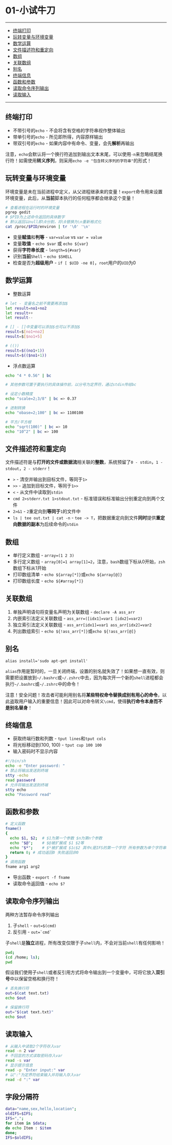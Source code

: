 # 01-小试牛刀

---

- [终端打印](#终端打印)
- [玩转变量与环境变量](#玩转变量与环境变量)
- [数学运算](#数学运算)
- [文件描述符和重定向](#文件描述符和重定向)
- [数组](#数组)
- [关联数组](#关联数组)
- [别名](#别名)
- [终端信息](#终端信息)
- [函数和参数](#函数和参数)
- [读取命令序列输出](#读取命令序列输出)
- [读取输入](#读取输入)

---

## 终端打印

* 不带引号的`echo` - 不会将含有空格的字符串视作整体输出
* 带单引号的`echo` - 所见即所得，内容原样输出
* 带双引号的`echo` - 如果内容中有命令、变量，会先**解析**再输出 

注意，`echo`会默认将一个换行符追加到输出文本末尾，可以使用`-n`来忽略结尾换行符！如需使用**转义序列**，则采用`echo -e "包含转义序列的字符串"`的形式！

## 玩转变量与环境变量

环境变量是未在当前进程中定义，从父进程继承来的变量！`export`命令用来设置环境变量，此后，从**当前**脚本执行的任何程序都会继承这个变量！

```bash
# 查看进程在运行时的环境变量
pgrep gedit
# $PID为上述命令返回的具体数字
# 默认返回以null即\0分割，将\0替换为\n重新格式化
cat /proc/$PID/environ | tr '\0' '\n'
```

* 变量**赋值**和**判等** - `var=value` vs `var = value`
* 变量**取值** - `echo $var` 或 `echo ${var}` 
* 获得**字符串长度** - `length=${#var}`
* 识别**当前**`Shell` - `echo $SHELL`
* 检查是否为**超级用户** - `if [ $UID -ne 0]`，`root`用户的`UID`为0

## 数学运算

* 整数运算

```bash
# let - 变量名之前不需要再添加$
let result=no1+no2
let result++
let result--

# [] - []中变量可以添加$也可以不添加$
result=$[no1+no2]
result=$[$no1+5]

# (())
result=$((no1+1))
result=$(($no1+1))
```

* 浮点数运算

```bash
echo "4 * 0.56" | bc

# 其他参数可置于要执行的具体操作前，以分号为定界符，通过stdin传给bc

# 设定小数精度
echo "scale=2;3/8" | bc => 0.37

# 进制转换
echo "obase=2;100" | bc => 1100100

# 平方/平方根
echo "sqrt(100)" | bc => 10
echo "10^2" | bc => 100
```

## 文件描述符和重定向

文件描述符是与**打开的文件或数据流**相关联的**整数**，系统预留了`0 - stdin`，`1 - stdout`，`2 - stderr`！

* `>` - 清空并输出到目标文件，等同于`1>`
* `>>` - 追加到目标文件，等同于`1>>`
* `<` - 从文件中读取到`stdin`
* `cmd 2>stderr.txt 1>stdout.txt` - 标准错误和标准输出分别重定向到两个文件
* `2>&1` - `2`重定向到**等同于**`1`的文件中
* `ls | tee out.txt | cat -n` - `tee -> T`，把数据重定向到文件**同时**提供**重定向数据的副本**为后续命令的`stdin`

## 数组

* 单行定义数组 - `array=(1 2 3)`
* 多行定义数组 - `array[0]=1 array[1]=2`，注意，`bash`数组下标从0开始，`zsh`数组下标从1开始
* 打印数组清单 - `echo ${array[*]}`或`echo ${array[@]}`
* 打印数组长度 - `echo ${#array[*]}`

## 关联数组

1. 单独声明语句将变量名声明为关联数组 - `declare -A ass_arr`
2. 内嵌索引法定义关联数组 - `ass_arr=([idx1]=var1 [idx2]=var2)`
3. 独立索引法定义关联数组 - `ass_arr[idx1]=var1 ass_arr[idx2]=var2`
4. 列出数组索引 - `echo ${!ass_arr[*]}`或`echo ${!ass_arr[@]}`


## 别名

`alias install='sudo apt-get install'` 

`alias`作用是暂时的，一旦关闭终端，设置的别名就失效了！如果想一直有效，则需要把设置放到`~/.bashrc`或`~/.zshrc`中去，因为每次开一个新的`shell`进程都会执行`~/.bashrc`或`~/.zshrc`中的命令！

注意！安全问题！攻击者可能利用别名将**某些特权命令替换成别有用心的命令**，以此盗取用户输入的重要信息！因此可以对命令转义`\cmd`，使得**执行命令本身而不是别名替身**！

## 终端信息

* 获取终端行数和列数 - `tput lines`和`tput cols`
* 将光标移动到(100, 100) - `tput cup 100 100`
* 输入密码时不显示内容

```bash
#!/bin/sh
echo -e "Enter password: "
# 禁止将输出发送到终端
stty -echo
read password
# 允许将输出发送到终端
stty echo
echo "Password read"
```

## 函数和参数

```bash
# 定义函数
fname()
{
  echo $1, $2;	# $1为第一个参数 $n为第n个参数
  echo "$@";	# $@被扩展成 $1 $2等
  echo "$*";	# $*被扩展成 $1c$2 其中c是IFS的第一个字符 所有参数为单个字符串
  return 0;	# 成功返回0 失败返回非0
}
# 调用函数
fname arg1 arg2
```

* 导出函数 - `export -f fname`
* 读取命令返回值 - `echo $?`

## 读取命令序列输出

两种方法暂存命令序列输出

1. 子`shell` - `out=$(cmd)`
2. 反引用 - `` out=`cmd` ``

子`shell`是**独立**进程，所有改变仅限于子`shell`内，不会对当前`shell`有任何影响！

```bash
pwd;
(cd /home; ls);
pwd
```

假设我们使用子`shell`或者反引用方式将命令输出到一个变量中，可将它放入**双引号**中以保留空格和换行符！

```bash
# 丢失换行符
out=$(cat text.txt)
echo $out

# 保留换行符
out="$(cat text.txt)"
echo $out
```

## 读取输入

```bash
# 从输入中读取2个字符存入var
read -n 2 var
# 不回显的方式读取密码存入var
read -s var
# 显示提示信息
read -p "Enter input:" var
# 以":"为定界符结束输入并将输入存入var
read -d ":" var
```

## 字段分隔符

```bash
data="name,sex,hello,location";
oldIFS=$IFS;
IFS=",";
for item in $data;
do echo Item : $item
done;
IFS=$oldIFS;
```

